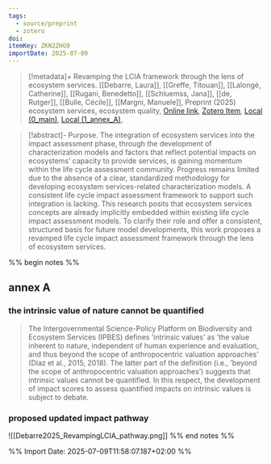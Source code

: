 ```yaml
---
tags:
  - source/preprint
  - zotero
doi: 
itemKey: ZKN2ZHG9
importDate: 2025-07-09
---
```

>[!metadata]+
> Revamping the LCIA framework through the lens of ecosystem services.
> [[Debarre, Laura]], [[Greffe, Titouan]], [[Lalongé, Catherine]], [[Rugani, Benedetto]], [[Schluemss, Jana]], [[de, Rutger]], [[Bulle, Cécile]], [[Margni, Manuele]], 
> Preprint (2025)
> ecosystem services, ecosystem quality, 
> [Online link](), [Zotero Item](zotero://select/library/items/ZKN2ZHG9), [Local (0_main)](file://C:/Users/aburg/Documents/references/zotero/storage/3VAGGRKQ/Debarre_RevampingLCIA_main.pdf),  [Local (1_annex_A)](file://C:/Users/aburg/Documents/references/zotero/storage/KFJXZGTW/Debarre_RevampingLCIA_annexA.pdf), 

>[!abstract]-
>Purpose. The integration of ecosystem services into the impact assessment phase, through the development of characterization models and factors that reflect potential impacts on ecosystems’ capacity to provide services, is gaining momentum within the life cycle assessment community. Progress remains limited due to the absence of a clear, standardized methodology for developing ecosystem services-related characterization models. A consistent life cycle impact assessment framework to support such integration is lacking. This research posits that ecosystem services concepts are already implicitly embedded within existing life cycle impact assessment models. To clarify their role and offer a consistent, structured basis for future model developments, this work proposes a revamped life cycle impact assessment framework through the lens of ecosystem services.

%% begin notes %%
## annex A
### the intrinsic value of nature cannot be quantified
> The Intergovernmental Science-Policy Platform on Biodiversity and Ecosystem Services (IPBES) defines ’intrinsic values’ as ’the value inherent to nature, independent of human experience and evaluation, and thus beyond the scope of anthropocentric valuation approaches’ (Díaz et al., 2015, 2018). The latter part of the definition (i.e., ’beyond the scope of anthropocentric valuation approaches’) suggests that intrinsic values cannot be quantified. In this respect, the development of impact scores to assess quantified impacts on intrinsic values is subject to debate. 
### proposed updated impact pathway
![[Debarre2025_RevampingLCIA_pathway.png]]
%% end notes %%

%% Import Date: 2025-07-09T11:58:07.187+02:00 %%
